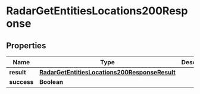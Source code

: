 

# RadarGetEntitiesLocations200Response


## Properties

| Name | Type | Description | Notes |
|------------ | ------------- | ------------- | -------------|
|**result** | [**RadarGetEntitiesLocations200ResponseResult**](RadarGetEntitiesLocations200ResponseResult.md) |  |  |
|**success** | **Boolean** |  |  |



